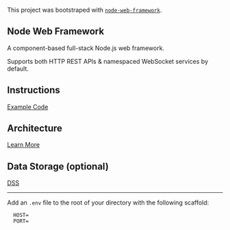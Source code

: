 This project was bootstraped with [`node-web-framework`](https://github.com/bennyschmidt/node-web-framework).

## Node Web Framework

A component-based full-stack Node.js web framework. 

Supports both HTTP REST APIs & namespaced WebSocket services by default.

## Instructions

[Example Code](https://github.com/bennyschmidt/node-service-core#readme)

## Architecture

[Learn More](https://github.com/bennyschmidt/node-service-library#readme)

## Data Storage (optional)

[DSS](https://github.com/exactchange/dss)

-----

Add an `.env` file to the root of your directory with the following scaffold:

```
  HOST=
  PORT=
```
